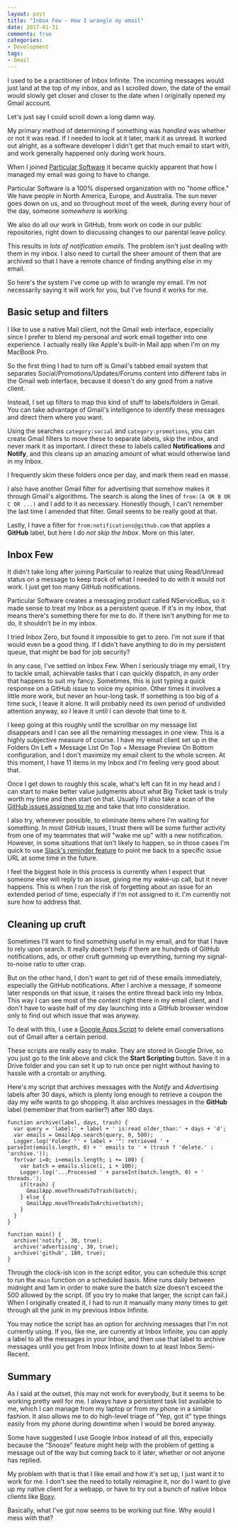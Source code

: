 ```yaml
---
layout: post
title: "Inbox Few - How I wrangle my email"
date: 2017-01-31
comments: true
categories:
- Development
tags:
- Gmail
---
```


I used to be a practitioner of Inbox Infinite. The incoming messages would just land at the top of my inbox, and as I scrolled down, the date of the email would slowly get closer and closer to the date when I originally opened my Gmail account.

Let's just say I could scroll down a long damn way.

My primary method of determining if something was *handled* was whether or not it was read. If I needed to look at it later, mark it as unread. It worked out alright, as a software developer I didn't get that much email to start with, and work generally happened only during work hours.

When I joined [Particular Software](https://particular.net) it became quickly apparent that how I managed my email was going to have to change.

<!-- more -->

Particular Software is a 100% dispersed organization with no "home office." We have people in North America, Europe, and Australia. The sun never goes down on us, and so throughout most of the week, during every hour of the day, someone *somewhere* is working.

We also do all our work in GitHub, from work on code in our public repositories, right down to discussing changes to our parental leave policy.

This results in *lots of notification emails*. The problem isn't just dealing with them in my inbox. I also need to curtail the sheer amount of them that are archived so that I have a remote chance of finding anything *else* in my email.

So here's the system I've come up with to wrangle my email. I'm not necessarily saying it will work for you, but I've found it works for me.

## Basic setup and filters

I like to use a native Mail client, not the Gmail web interface, especially since I prefer to blend my personal and work email together into one experience. I actually really like Apple's built-in Mail app when I'm on my MacBook Pro.

So the first thing I had to turn off is Gmail's tabbed email system that separates Social/Promotions/Updates/Forums content into different tabs in the Gmail web interface, because it doesn't do any good from a native client.

Instead, I set up filters to map this kind of stuff to labels/folders in Gmail. You can take advantage of Gmail's intelligence to identify these messages and direct them where you want.

Using the searches `category:social` and `category:promotions`, you can create Gmail filters to move these to separate labels, skip the inbox, and never mark it as important. I direct these to labels called **Notifications** and **Notify**, and this cleans up an amazing amount of what would otherwise land in my Inbox.

I frequently skim these folders once per day, and mark them read en masse.

I also have another Gmail filter for advertising that somehow makes it through Gmail's algorithms. The search is along the lines of `from:(A OR B OR C OR ...)` and I add to it as necessary. Honestly though, I can't remember the last time I amended that filter. Gmail seems to be really good at that.

Lastly, I have a filter for `from:notifications@github.com` that applies a **GitHub** label, but here I do *not skip the Inbox*. More on this later.

## Inbox Few

It didn't take long after joining Particular to realize that using Read/Unread status on a message to keep track of what I needed to do with it would not work. I just get too many GitHub notifications.

Particular Software creates a messaging product called NServiceBus, so it made sense to treat my Inbox as a persistent queue. If it's in my inbox, that means there's something there for me to do. If there isn't anything for me to do, it shouldn't be in my inbox.

I tried Inbox Zero, but found it impossible to get to zero. I'm not sure if that would even be a good thing. If I didn't have anything to do in my persistent queue, that might be bad for job security?

In any case, I've settled on Inbox Few. When I seriously triage my email, I try to tackle small, achievable tasks that I can quickly dispatch, in any order that happens to suit my fancy. Sometimes, this is just typing a quick response on a GitHub issue to voice my opinion. Other times it involves a little more work, but never an hour-long task. If something is too big of a time suck, I leave it alone. It will probably need its own period of undivided attention anyway, so I leave it until I can devote that time to it.

I keep going at this roughly until the scrollbar on my message list disappears and I can see all the remaining messages in one view. This is a highly subjective measure of course. I have my email client set up in the Folders On Left + Message List On Top + Message Preview On Bottom configuration, and I don't maximize my email client to the whole screen. At this moment, I have 11 items in my Inbox and I'm feeling very good about that.

Once I get down to roughly this scale, what's left can fit in my head and I can start to make better value judgments about what Big Ticket task is truly worth my time and then start on that. Usually I'll also take a scan of the [GitHub issues assigned to me](https://github.com/issues/assigned) and take that into consideration.

I also try, whenever possible, to eliminate items where I'm waiting for something. In most GitHub issues, I trust there will be some further activity from one of my teammates that will "wake me up" with a new notification. However, in some situations that isn't likely to happen, so in those cases I'm quick to use [Slack's reminder feature](https://get.slack.help/hc/en-us/articles/208423427-Set-a-reminder) to point me back to a specific issue URL at some time in the future.

I feel the biggest hole in this process is currently when I expect that someone else will reply to an issue, giving me my wake-up call, but it never happens. This is when I run the risk of forgetting about an issue for an extended period of time, especially if I'm not assigned to it. I'm currently not sure how to address that.

## Cleaning up cruft

Sometimes I'll want to find something useful in my email, and for that I have to rely upon search. It really doesn't help if there are hundreds of GitHub notifications, ads, or other cruft gumming up everything, turning my signal-to-noise ratio to utter crap.

But on the other hand, I don't want to get rid of these emails immediately, especially the GitHub notifications. After I archive a message, if someone later responds on that issue, it raises the entire thread back into my Inbox. This way I can see most of the context right there in my email client, and I don't have to waste half of my day launching into a GitHub browser window only to find out which issue that was anyway.

To deal with this, I use a [Google Apps Script](https://www.google.com/script/start/) to delete email conversations out of Gmail after a certain period.

These scripts are really easy to make. They are stored in Google Drive, so you just go to the link above and click the **Start Scripting** button. Save it in a Drive folder and you can set it up to run once per night without having to hassle with a crontab or anything.

Here's my script that archives messages with the *Notify* and *Advertising* labels after 30 days, which is plenty long enough to retrieve a coupon the day my wife wants to go shopping. It also archives messages in the **GitHub** label (remember that from earlier?) after 180 days.

```
function archive(label, days, trash) {
  var query = 'label:' + label + ' is:read older_than:' + days + 'd';
  var emails = GmailApp.search(query, 0, 500);
  Logger.log('Folder "' + label + '": retrieved ' + parseInt(emails.length, 0) + ' emails to ' + (trash ? 'delete.' : 'archive.'));
  for(var i=0; i<emails.length; i += 100) {
    var batch = emails.slice(i, i + 100);
    Logger.log('...Processed ' + parseInt(batch.length, 0) + ' threads.');
    if(trash) {
      GmailApp.moveThreadsToTrash(batch);
    } else {
      GmailApp.moveThreadsToArchive(batch);
    }
  }
}

function main() {
  archive('notify', 30, true);
  archive('advertising', 30, true);
  archive('github', 180, true);
}
```

Through the clock-ish icon in the script editor, you can schedule this script to run the `main` function on a scheduled basis. Mine runs daily between midnight and 1am in order to make sure the batch size doesn't exceed the 500 allowed by the script. (If you try to make that larger, the script can fail.) When I originally created it, I had to run it manually many *many* times to get through all the junk in my previous Inbox Infinite.

You may notice the script has an option for archiving messages that I'm not currently using. If you, like me, are currently at Inbox Infinite, you can apply a label to all the messages in your Inbox, and then use that label to archive messages until you get from Inbox Infinite down to at least Inbox Semi-Recent.

## Summary

As I said at the outset, this may not work for everybody, but it seems to be working pretty well for me. I always have a persistent task list available to me, which I can manage from my laptop or from my phone in a similar fashion. It also allows me to do high-level triage of "Yep, got it" type things easily from my phone during downtime when I would be bored anyway.

Some have suggested I use Google Inbox instead of all this, especially because the "Snooze" feature might help with the problem of getting a message out of the way but coming back to it later, whether or not anyone has replied.

My problem with that is that I like email and how it's set up, I just want it to work for me. I don't see the need to totally reimagine it, nor do I want to give up my native client for a webapp, or have to try out a bunch of native Inbox clients like [Boxy](http://www.boxyapp.co/).

Basically, what I've got now seems to be working out fine. Why would I mess with that?
